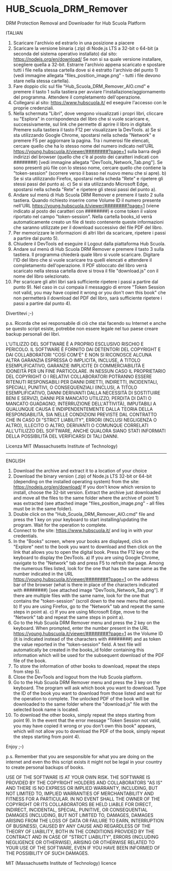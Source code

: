 # HUB_Scuola_DRM_Remover
DRM Protection Removal and Downloader for Hub Scuola Platform

ITALIAN

1) Scaricare l'archivio ed estrarlo in una posizione a piacere
2) Scaricare la versione binaria (.zip) di Node.js LTS a 32-bit o 64-bit (a seconda del sistema operativo installato) dal sito:
https://nodejs.org/en/download/
Se non si sa quale versione installare, scegliere quella a 32-bit.
Estrarre l'archivio appena scaricato e spostare tutti i file nella stessa cartella dove si è estratto l'archivio del punto 1) (vedi immagine allegata "files_position_image.png" - tutti i file devono stare nella stessa cartella).
3) Fare doppio clic sul file "Hub_Scuola_DRM_Remover_AIO.cmd" e premere il tasto 1 sulla tastiera per avviare l'installazione/aggiornamento del programma. Attendere il completamento dell'operazione.
4) Collegarsi al sito:
https://www.hubscuola.it/
ed eseguire l'accesso con le proprie credenziali.
5) Nella schermata "Libri", dove vengono visualizzati i propri libri, cliccare su "Esplora" in corrispondenza del libro che si vuole scaricare e, successivamente, sul link che permette di aprire il libro in digitale. Premere sulla tastiera il tasto F12 per visualizzare la DevTools.
a) Se si sta utilizzando Google Chrome, spostarsi nella scheda "Network" e premere F5 per aggiornare la pagina. Tra i numerosi file elencati, cercare quello che ha lo stesso nome del numero indicato nell'URL https://young.hubscuola.it/viewer/########?page=1 sulla barra degli indirizzi del browser (quello che c'è al posto dei caratteri indicati con ########) [vedi immagine allegata "DevTools_Network_Tab.png"]. Se sono presenti più file con lo stesso nome, cercare quello che contiene la "token-session" (scorrere verso il basso nel nuovo menu che si apre).
b) Se si sta utilizzando Firefox, spostarsi nella scheda "Rete" e ripetere gli stessi passi del punto a).
c) Se si sta utilizzando Microsoft Edge, spostarsi nella scheda "Rete" e ripetere gli stessi passi del punto a).
6) Andare sul menù di Hub Scuola DRM Remover e premere il tasto 2 sulla tastiera. Quando richiesto inserire come Volume ID il numero presente nell'URL https://young.hubscuola.it/viewer/########?page=1 (viene indicato al posto dei caratteri con ########) e come token il valore riportato nel campo "token-session". Nella cartella books_id verrà automaticamente creato un file di testo contenente queste informazioni che saranno utilizzate per il download successivo del file PDF del libro.
7) Per memorizzare le informazioni di altri libri da scaricare, ripetere i passi a partire dal punto 5).
8) Chiudere il DevTools ed eseguire il Logout dalla piattaforma Hub Scuola.
9) Andare sul menù di Hub Scuola DRM Remover e premere il tasto 3 sulla tastiera. Il programma chiederà quale libro si vuole scaricare. Digitare l'ID del libro che si vuole scaricare tra quelli elencati e attendere il completamento dell'operazione. Il PDF sbloccato del libro verrà scaricato nella stessa cartella dove si trova il file "download.js" con il nome del libro selezionato.
10) Per scaricare gli altri libri sarà sufficiente ripetere i passi a partire dal punto 9). Nel caso in cui compaia il messaggio di errore "Token Session not valid, you may have copied it wrong or you don't own this book" che non permetterà il download del PDF del libro, sarà sufficiente ripetere i passi a partire dal punto 4).

Divertitevi ;-)

p.s. Ricorda che sei responsabile di ciò che stai facendo su Internet e anche se questo script esiste, potrebbe non essere legale nel tuo paese creare backup personali dei libri.

L'UTILIZZO DEL SOFTWARE È A PROPRIO ESCLUSIVO RISCHIO E PERICOLO. IL SOFTWARE È FORNITO DAI DETENTORI DEL COPYRIGHT E DAI COLLABORATORI "COSÌ COM'È" E NON SI RICONOSCE ALCUNA ALTRA GARANZIA ESPRESSA O IMPLICITA, INCLUSE, A TITOLO ESEMPLIFICATIVO, GARANZIE IMPLICITE DI COMMERCIABILITÀ E IDONEITÀ PER UN FINE PARTICOLARE. IN NESSUN CASO IL PROPRIETARIO DEL COPYRIGHT O I RELATIVI COLLABORATORI POTRANNO ESSERE RITENUTI RESPONSABILI PER DANNI DIRETTI, INDIRETTI, INCIDENTALI, SPECIALI, PUNITIVI, O CONSEQUENZIALI (INCLUSI, A TITOLO ESEMPLIFICATIVO, DANNI DERIVANTI DALLA NECESSITÀ DI SOSTITUIRE BENI E SERVIZI, DANNI PER MANCATO UTILIZZO, PERDITA DI DATI O MANCATO GUADAGNO, INTERRUZIONE DELL'ATTIVITÀ), IMPUTABILI A QUALUNQUE CAUSA E INDIPENDENTEMENTE DALLA TEORIA DELLA RESPONSABILITÀ, SIA NELLE CONDIZIONI PREVISTE DAL CONTRATTO CHE IN CASO DI "STRICT LIABILITY", ERRORI (INCLUSI NEGLIGENZA O ALTRO), ILLECITO O ALTRO, DERIVANTI O COMUNQUE CORRELATI ALL'UTILIZZO DEL SOFTWARE, ANCHE QUALORA SIANO STATI INFORMATI DELLA POSSIBILITÀ DEL VERIFICARSI DI TALI DANNI.

Licenza MIT (Massachusetts Institute of Technology)

------------------------------------------------------------------------------------
ENGLISH

1) Download the archive and extract it to a location of your choice
2) Download the binary version (.zip) of Node.js LTS 32-bit or 64-bit (depending on the installed operating system) from the site:
https://nodejs.org/en/download/
If you don't know which version to install, choose the 32-bit version.
Extract the archive just downloaded and move all the files to the same folder where the archive of point 1) was extracted (see attached image "files_position_image.png" - all files must be in the same folder).
3) Double click on the "Hub_Scuola_DRM_Remover_AIO.cmd" file and press the 1 key on your keyboard to start installing/updating the program. Wait for the operation to complete.
4) Connect to the site:
https://www.hubscuola.it/
and log in with your credentials.
5) In the "Books" screen, where your books are displayed, click on "Explore" next to the book you want to download and then click on the link that allows you to open the digital book. Press the F12 key on the keyboard to display the DevTools.
a) If you are using Google Chrome, navigate to the "Network" tab and press F5 to refresh the page. Among the numerous files listed, look for the one that has the same name as the number indicated in the URL https://young.hubscuola.it/viewer/########?page=1 on the address bar of the browser (what is there in place of the characters indicated with ########) [see attached image "DevTools_Network_Tab.png"]. If there are multiple files with the same name, look for the one that contains the "token-session" (scroll down to the new menu that opens).
b) If you are using Firefox, go to the "Network" tab and repeat the same steps in point a).
c) If you are using Microsoft Edge, move to the "Network" tab and repeat the same steps in point a).
6) Go to the Hub Scuola DRM Remover menu and press the 2 key on the keyboard. When prompted, enter the number present in the URL https://young.hubscuola.it/viewer/########?page=1 as the Volume ID (it is indicated instead of the characters with ########) and as token the value reported in the "token-session" field. A text file will automatically be created in the books_id folder containing this information which will be used for the subsequent download of the PDF file of the book.
7) To store the information of other books to download, repeat the steps from step 5).
8) Close the DevTools and logout from the Hub Scuola platform.
9) Go to the Hub Scuola DRM Remover menu and press the 3 key on the keyboard. The program will ask which book you want to download. Type the ID of the book you want to download from those listed and wait for the operation to complete. The unlocked PDF of the book will be downloaded to the same folder where the "download.js" file with the selected book name is located.
10) To download the other books, simply repeat the steps starting from point 9). In the event that the error message "Token Session not valid, you may have copied it wrong or you don't own this book" appears, which will not allow you to download the PDF of the book, simply repeat the steps starting from point 4).

Enjoy ;-)

p.s. Remember that you are sesponsible for what you are doing on the internet and even tho this script exists it might not be legal in your country to create personal backups of books.

USE OF THE SOFTWARE IS AT YOUR OWN RISK. THE SOFTWARE IS PROVIDED BY THE COPYRIGHT HOLDERS AND COLLABORATORS "AS IS" AND THERE IS NO EXPRESS OR IMPLIED WARRANTY, INCLUDING, BUT NOT LIMITED TO, IMPLIED WARRANTIES OF MERCHANTABILITY AND FITNESS FOR A PARTICULAR. IN NO EVENT SHALL THE OWNER OF THE COPYRIGHT OR ITS COLLABORATORS BE HELD LIABLE FOR DIRECT, INDIRECT, INCIDENTAL, SPECIAL, PUNITIVE, OR CONSEQUENTIAL DAMAGES (INCLUDING, BUT NOT LIMITED TO, DAMAGES, DAMAGES ARISING FROM THE LOSS OF DATA OR FAILURE TO EARN, INTERRUPTION OF BUSINESS), CAUSED BY ANY CAUSE AND REGARDLESS OF THE THEORY OF LIABILITY, BOTH IN THE CONDITIONS PROVIDED BY THE CONTRACT AND IN CASE OF "STRICT LIABILITY", ERRORS (INCLUDING NEGLIGENCE OR OTHERWISE), ARISING OR OTHERWISE RELATED TO YOUR USE OF THE SOFTWARE, EVEN IF YOU HAVE BEEN INFORMED OF THE POSSIBILITY OF SUCH DAMAGES.

MIT (Massachusetts Institute of Technology) licence
